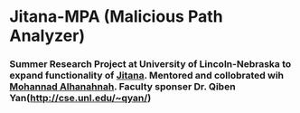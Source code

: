 # Jitana-MPA  (Malicious Path Analyzer)
### **Summer Research Project at University of Lincoln-Nebraska to expand functionality of [Jitana](https://github.com/ytsutano/jitana/tree/master). Mentored and collobrated wih [Mohannad Alhanahnah](https://github.com/mhammad2).  Faculty sponser Dr. Qiben Yan(http://cse.unl.edu/~qyan/)**
